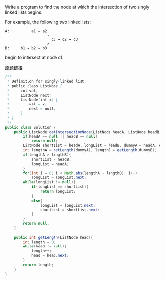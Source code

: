 Write a program to find the node at which the intersection of two singly linked lists begins.


For example, the following two linked lists:

```
A:          a1 → a2
                   ↘
                     c1 → c2 → c3
                   ↗            
B:     b1 → b2 → b3
```

begin to intersect at node c1.

[原题链接](https://leetcode.com/problems/intersection-of-two-linked-lists/tabs/description)


```java
/**
 * Definition for singly-linked list.
 * public class ListNode {
 *     int val;
 *     ListNode next;
 *     ListNode(int x) {
 *         val = x;
 *         next = null;
 *     }
 * }
 */
public class Solution {
    public ListNode getIntersectionNode(ListNode headA, ListNode headB) {
        if(headA == null || headB == null)
            return null;
        ListNode shortList = headA, longList = headB, dummyA = headA, dummyB = headB;
        int lengthA = getLength(dummyA), lengthB = getLength(dummyB);
        if(lengthA > lengthB){
            shortList = headB;
            longList = headA;
        }
        for(int i = 0; i < Math.abs(lengthA - lengthB); i++)
            longList = longList.next;
        while(longList != null){
            if(longList == shortList){
                return longList;   
            }
            else{
                longList = longList.next;
                shortList = shortList.next;
            }
        }
        return null;
    }
    
    public int getLength(ListNode head){
        int length = 0;
        while(head != null){
            length++;
            head = head.next;
        }
        return length;
    }
}
```
